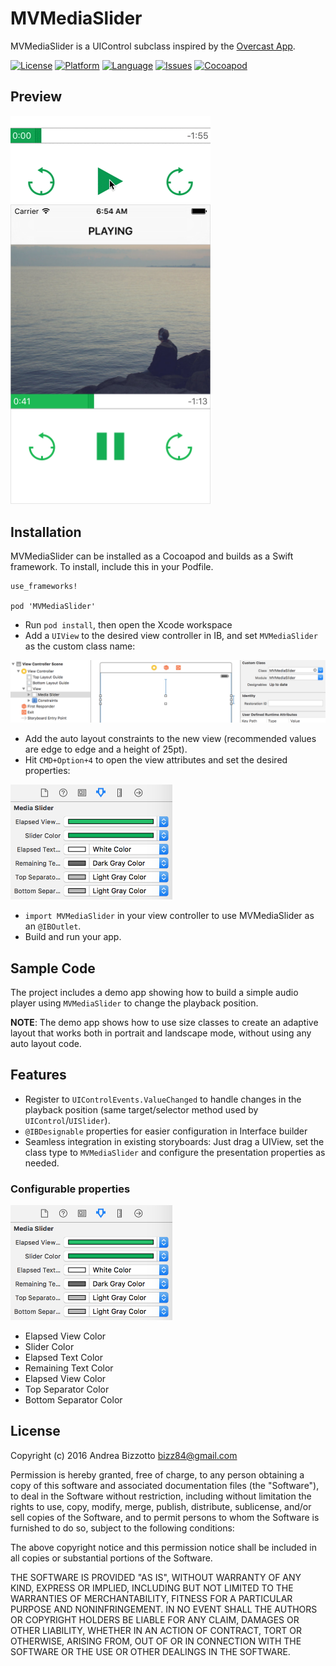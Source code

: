 # MVMediaSlider
MVMediaSlider is a UIControl subclass inspired by the [Overcast App](https://itunes.apple.com/app/id888422857).


[![License](https://img.shields.io/badge/license-MIT-blue.svg?style=flat
            )](http://mit-license.org)
[![Platform](http://img.shields.io/badge/platform-ios%20%7C%20osx-lightgrey.svg?style=flat
             )](https://developer.apple.com/resources/)
[![Language](http://img.shields.io/badge/language-swift-orange.svg?style=flat
             )](https://developer.apple.com/swift)
[![Issues](https://img.shields.io/github/issues/bizz84/MVMediaSlider.svg?style=flat
           )](https://github.com/bizz84/MVMediaSlider/issues)
[![Cocoapod](http://img.shields.io/cocoapods/v/MVMediaSlider.svg?style=flat)](http://cocoadocs.org/docsets/MVMediaSlider/)

## Preview

<img src="https://github.com/bizz84/MVMediaSlider/raw/master/Screenshots/Demo.gif" width="320">

<br/>

<img src="https://github.com/bizz84/MVMediaSlider/raw/master/Screenshots/MediaPlayer.png" width="320">

## Installation
MVMediaSlider can be installed as a Cocoapod and builds as a Swift framework. To install, include this in your Podfile.

```
use_frameworks!

pod 'MVMediaSlider'
```

* Run `pod install`, then open the Xcode workspace
* Add a `UIView` to the desired view controller in IB, and set `MVMediaSlider` as the custom class name:

<img src="https://github.com/bizz84/MVMediaSlider/raw/master/Screenshots/MVMediaSlider-Storyboard.png">

*  Add the auto layout constraints to the new view (recommended values are edge to edge and a height of 25pt).
*  Hit `CMD+Option+4` to open the view attributes and set the desired properties:

<img src="https://github.com/bizz84/MVMediaSlider/raw/master/Screenshots/MVMediaSlider-Designables.png" width="259">

* ```import MVMediaSlider``` in your view controller to use MVMediaSlider as an `@IBOutlet`. 
* Build and run your app.


## Sample Code
The project includes a demo app showing how to build a simple audio player using `MVMediaSlider` to change the playback position.

**NOTE**: The demo app shows how to use size classes to create an adaptive layout that works both in portrait and landscape mode, without using any auto layout code.


## Features
* Register to `UIControlEvents.ValueChanged` to handle changes in the playback position (same target/selector method used by `UIControl`/`UISlider`).
* `@IBDesignable` properties for easier configuration in Interface builder
* Seamless integration in existing storyboards: Just drag a UIView, set the class type to `MVMediaSlider` and configure the presentation properties as needed.

### Configurable properties

<img src="https://github.com/bizz84/MVMediaSlider/raw/master/Screenshots/MVMediaSlider-Designables.png" width="259">

* Elapsed View Color
* Slider Color
* Elapsed Text Color
* Remaining Text Color
* Elapsed View Color
* Top Separator Color
* Bottom Separator Color


## License

Copyright (c) 2016 Andrea Bizzotto bizz84@gmail.com

Permission is hereby granted, free of charge, to any person obtaining a copy of this software and associated documentation files (the "Software"), to deal in the Software without restriction, including without limitation the rights to use, copy, modify, merge, publish, distribute, sublicense, and/or sell copies of the Software, and to permit persons to whom the Software is furnished to do so, subject to the following conditions:

The above copyright notice and this permission notice shall be included in all copies or substantial portions of the Software.

THE SOFTWARE IS PROVIDED "AS IS", WITHOUT WARRANTY OF ANY KIND, EXPRESS OR IMPLIED, INCLUDING BUT NOT LIMITED TO THE WARRANTIES OF MERCHANTABILITY, FITNESS FOR A PARTICULAR PURPOSE AND NONINFRINGEMENT. IN NO EVENT SHALL THE AUTHORS OR COPYRIGHT HOLDERS BE LIABLE FOR ANY CLAIM, DAMAGES OR OTHER LIABILITY, WHETHER IN AN ACTION OF CONTRACT, TORT OR OTHERWISE, ARISING FROM, OUT OF OR IN CONNECTION WITH THE SOFTWARE OR THE USE OR OTHER DEALINGS IN THE SOFTWARE.






